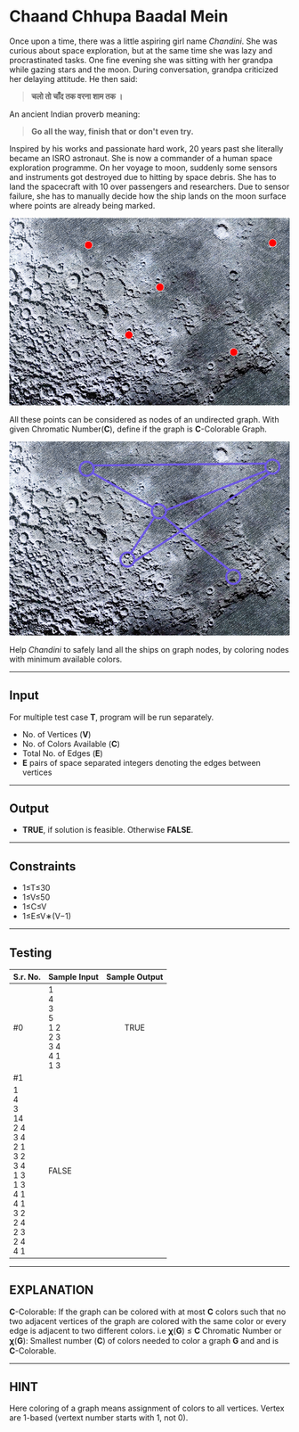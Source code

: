 # Chaand Chhupa Baadal Mein

Once upon a time, there was a little aspiring girl name *Chandini*. She was curious about space exploration, but at the same time she was lazy and procrastinated tasks. One fine evening she was sitting with her grandpa while gazing stars and the moon. During conversation, grandpa criticized her delaying attitude. He then said:
> **चलो तो चाँद तक वरना शाम तक ।**

An ancient Indian proverb meaning: 
> **Go all the way, finish that or don't even try.**

Inspired by his works and passionate hard work, 20 years past she literally became an ISRO astronaut. She is now a commander of a human space exploration programme. On her voyage to moon, suddenly some sensors and instruments got destroyed due to hitting by space debris. She has to land the spacecraft with 10 over passengers and researchers.
Due to sensor failure, she has to manually decide how the ship lands on the moon surface where points are already being marked.  

![Marked Points Image](./img1.PNG "Marked Points Image")  

All these points can be considered as nodes of an undirected graph. With given Chromatic Number(**C**), define if the graph is **C**-Colorable Graph.  

![Approx Graph Representation Image](./img2.PNG "Approx Graph Representation Image")  

Help *Chandini* to safely land all the ships on graph nodes, by coloring nodes with minimum available colors.
___
## Input
For multiple test case **T**, program will be run separately.
- No. of Vertices (**V**)
- No. of Colors Available (**C**)
- Total No. of Edges (**E**)
- **E** pairs of space separated integers denoting the edges between vertices 
___
## Output
- **TRUE**, if solution is feasible. Otherwise **FALSE**.
___
## Constraints
- 1≤T≤30
- 1≤V≤50
- 1≤C≤V
- 1≤E≤V∗(V−1)
___
## Testing
|S.r. No.|Sample Input|Sample Output|
|:-|:-|:-:|
|#0|1<br>4<br>3<br>5<br>1 2<br>2 3<br>3 4<br>4 1<br>1 3| TRUE |
|#1|
1<br>4<br>3<br>14<br>2 4<br>3 4<br>2 1<br>3 2<br>3 4<br>1 3<br>1 3<br>4 1<br>4 1<br>3 2<br>2 4<br>2 3<br>2 4<br>4 1|FALSE|
___
## EXPLANATION
**C**-Colorable: If the graph can be colored with at most **C** colors such that no two adjacent vertices of the graph are colored with the same color or every edge is adjacent to two different colors. i.e 𝛘(**G**) ≤ **C**
Chromatic Number or 𝛘(**G**): Smallest number (**C**) of colors needed to color a graph **G** and and is **C**-Colorable.
___
## HINT
Here coloring of a graph means assignment of colors to all vertices. Vertex are 1-based (vertext number starts with 1, not 0).

 


